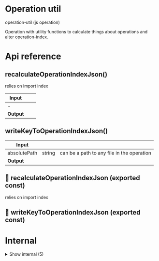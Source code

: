 # Operation util

operation-util (js operation)

Operation with utility functions to calculate things about operations and alter operation-index.




# Api reference

## recalculateOperationIndexJson()

relies on import index


| Input      |    |    |
| ---------- | -- | -- |
| - | | |
| **Output** |    |    |



## writeKeyToOperationIndexJson()

| Input      |    |    |
| ---------- | -- | -- |
| absolutePath | string | can be a path to any file in the operation |
| **Output** |    |    |



## 📄 recalculateOperationIndexJson (exported const)

relies on import index


## 📄 writeKeyToOperationIndexJson (exported const)

# Internal

<details><summary>Show internal (5)</summary>
  
  # getDependenciesSummary()




| Input      |    |    |
| ---------- | -- | -- |
| operationName | string |  |
| **Output** |    |    |



## getOperationMetaData()

gets a whole bunch of metadata about an operation, mainly filepath related, but it also reads the operation index json file


| Input      |    |    |
| ---------- | -- | -- |
| operationBasePath | string | any path in an operation |
| **Output** |    |    |



## 🔹 OperationMetaData

Properties: 

 | Name | Type | Description |
|---|---|---|
| operationBasePath  | string |  |
| operationIndex (optional) | object |  |
| operationName  | string |  |
| srcPath  | string |  |
| operationFolderName  | string |  |
| relativeOperationLocationPath  | string |  |



## 📄 getDependenciesSummary (exported const)

## 📄 getOperationMetaData (exported const)

gets a whole bunch of metadata about an operation, mainly filepath related, but it also reads the operation index json file
  </details>

